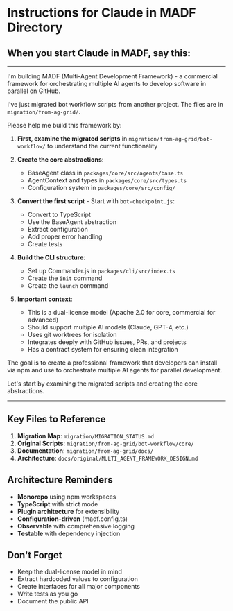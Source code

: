 # Instructions for Claude in MADF Directory

## When you start Claude in MADF, say this:

---

I'm building MADF (Multi-Agent Development Framework) - a commercial framework for orchestrating multiple AI agents to develop software in parallel on GitHub.

I've just migrated bot workflow scripts from another project. The files are in `migration/from-ag-grid/`.

Please help me build this framework by:

1. **First, examine the migrated scripts** in `migration/from-ag-grid/bot-workflow/` to understand the current functionality

2. **Create the core abstractions**:

   - BaseAgent class in `packages/core/src/agents/base.ts`
   - AgentContext and types in `packages/core/src/types.ts`
   - Configuration system in `packages/core/src/config/`

3. **Convert the first script** - Start with `bot-checkpoint.js`:

   - Convert to TypeScript
   - Use the BaseAgent abstraction
   - Extract configuration
   - Add proper error handling
   - Create tests

4. **Build the CLI structure**:

   - Set up Commander.js in `packages/cli/src/index.ts`
   - Create the `init` command
   - Create the `launch` command

5. **Important context**:
   - This is a dual-license model (Apache 2.0 for core, commercial for advanced)
   - Should support multiple AI models (Claude, GPT-4, etc.)
   - Uses git worktrees for isolation
   - Integrates deeply with GitHub issues, PRs, and projects
   - Has a contract system for ensuring clean integration

The goal is to create a professional framework that developers can install via npm and use to orchestrate multiple AI agents for parallel development.

Let's start by examining the migrated scripts and creating the core abstractions.

---

## Key Files to Reference

1. **Migration Map**: `migration/MIGRATION_STATUS.md`
2. **Original Scripts**: `migration/from-ag-grid/bot-workflow/core/`
3. **Documentation**: `migration/from-ag-grid/docs/`
4. **Architecture**: `docs/original/MULTI_AGENT_FRAMEWORK_DESIGN.md`

## Architecture Reminders

- **Monorepo** using npm workspaces
- **TypeScript** with strict mode
- **Plugin architecture** for extensibility
- **Configuration-driven** (madf.config.ts)
- **Observable** with comprehensive logging
- **Testable** with dependency injection

## Don't Forget

- Keep the dual-license model in mind
- Extract hardcoded values to configuration
- Create interfaces for all major components
- Write tests as you go
- Document the public API
